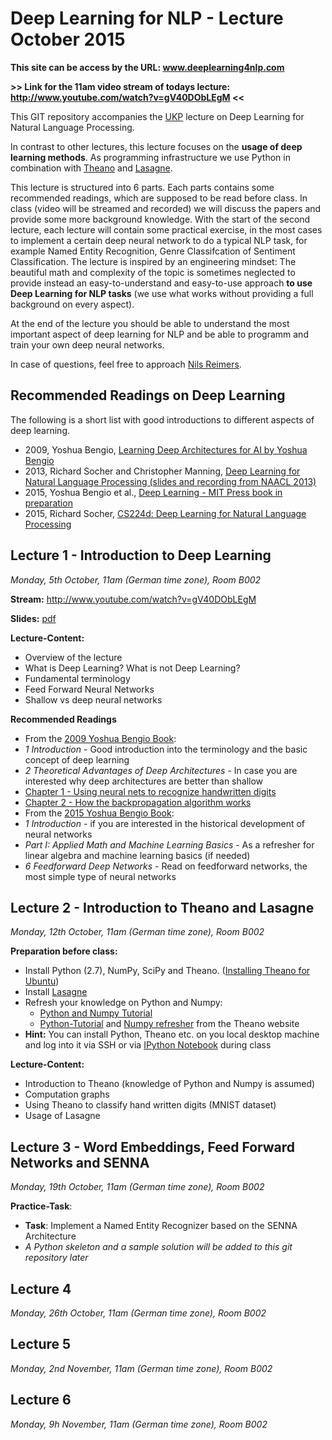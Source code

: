 # Deep Learning for NLP - Lecture October 2015
**This site can be access by the URL: www.deeplearning4nlp.com**

**>> Link for the 11am video stream of todays lecture: http://www.youtube.com/watch?v=gV40DObLEgM <<**


This GIT repository accompanies the [UKP](https://www.ukp.tu-darmstadt.de/ukp-home/) lecture on Deep Learning for Natural Language Processing.

In contrast to other lectures, this lecture focuses on the **usage of deep learning methods**. As programming infrastructure we use Python in combination with [Theano](http://deeplearning.net/software/theano/) and [Lasagne](https://github.com/Lasagne/Lasagne).

This lecture is structured into 6 parts. Each parts contains some recommended readings, which are supposed to be read before class. In class (video will be streamed and recorded) we will discuss the papers and provide some more background knowledge. With the start of the second lecture, each lecture will contain some practical exercise, in the most cases to implement a certain deep neural network to do a typical NLP task, for example Named Entity Recognition, Genre Classifcation of Sentiment Classification. The lecture is inspired by an engineering mindset: The beautiful math and complexity of the topic is sometimes neglected to provide instead an easy-to-understand and easy-to-use approach **to use Deep Learning for NLP tasks** (we use what works without providing a full background on every aspect).

At the end of the lecture you should be able to understand the most important aspect of deep learning for NLP and be able to programm and train your own deep neural networks.

In case of questions, feel free to approach [Nils Reimers](https://www.ukp.tu-darmstadt.de/people/doctoral-researchers/nils-reimers/).

## Recommended Readings on Deep Learning
The following is a short list with good introductions to different aspects of deep learning.
* 2009, Yoshua Bengio, [Learning Deep Architectures for AI by Yoshua Bengio](http://www.iro.umontreal.ca/~bengioy/papers/ftml_book.p)
* 2013, Richard Socher and Christopher Manning, [Deep Learning for Natural Language Processing (slides and recording from NAACL 2013)](http://nlp.stanford.edu/courses/NAACL2013/)
* 2015, Yoshua Bengio et al., [Deep Learning - MIT Press book in preparation](http://www.iro.umontreal.ca/~bengioy/dlbook/)
* 2015, Richard Socher, [CS224d: Deep Learning for Natural Language Processing](http://cs224d.stanford.edu/syllabus.html)

## Lecture 1 - Introduction to Deep Learning 
*Monday, 5th October, 11am (German time zone), Room B002*

**Stream:** http://www.youtube.com/watch?v=gV40DObLEgM

**Slides:** [pdf](Lecture1/2015-10-05_Deep_Learning_Intro.pdf)


**Lecture-Content:**
* Overview of the lecture
* What is Deep Learning? What is not Deep Learning?
* Fundamental terminology
* Feed Forward Neural Networks 
* Shallow vs deep neural networks

**Recommended Readings**
* From the [2009 Yoshua Bengio Book](http://www.iro.umontreal.ca/~bengioy/papers/ftml_book.pdf):
 * *1 Introduction* - Good introduction into the terminology and the basic concept of deep learning
 * *2 Theoretical Advantages of Deep Architectures* - In case you are interested why deep architectures are better than shallow
* [Chapter 1 - Using neural nets to recognize handwritten digits](http://neuralnetworksanddeeplearning.com/chap1.html)
* [Chapter 2 - How the backpropagation algorithm works](http://neuralnetworksanddeeplearning.com/chap2.html)
* From the [2015 Yoshua Bengio Book](http://www.iro.umontreal.ca/~bengioy/dlbook/):
 * *1 Introduction* - if you are interested in the historical development of neural networks
 * *Part I: Applied Math and Machine Learning Basics* - As a refresher for linear algebra and machine learning basics (if needed)
 * *6 Feedforward Deep Networks* - Read on feedforward networks, the most simple type of neural networks


## Lecture 2 - Introduction to Theano and Lasagne 
*Monday, 12th October, 11am (German time zone), Room B002*

**Preparation before class:**
* Install Python (2.7), NumPy, SciPy and Theano. ([Installing Theano for Ubuntu](http://deeplearning.net/software/theano/install_ubuntu.html))
* Install [Lasagne](https://github.com/Lasagne/Lasagne)
* Refresh your knowledge on Python and Numpy:
  * [Python and Numpy Tutorial](http://cs231n.github.io/python-numpy-tutorial/) 
  * [Python-Tutorial](http://deeplearning.net/software/theano/tutorial/python.html) and [Numpy refresher](http://deeplearning.net/software/theano/tutorial/numpy.html) from the Theano website
* **Hint:** You can install Python, Theano etc. on you local desktop machine and log into it via SSH or via [IPython Notebook](http://cs231n.github.io/ipython-tutorial/) during class


**Lecture-Content:**
* Introduction to Theano (knowledge of Python and Numpy is assumed)
* Computation graphs
* Using Theano to classify hand written digits (MNIST dataset)
* Usage of Lasagne


## Lecture 3 - Word Embeddings, Feed Forward Networks and SENNA
*Monday, 19th October, 11am (German time zone), Room B002*

**Practice-Task**:
* **Task**: Implement a Named Entity Recognizer based on the SENNA Architecture
* *A Python skeleton and a sample solution will be added to this git repository later*

## Lecture 4
*Monday, 26th October, 11am (German time zone), Room B002*

## Lecture 5
*Monday, 2nd November, 11am (German time zone), Room B002*

## Lecture 6
*Monday, 9h November, 11am (German time zone), Room B002*

